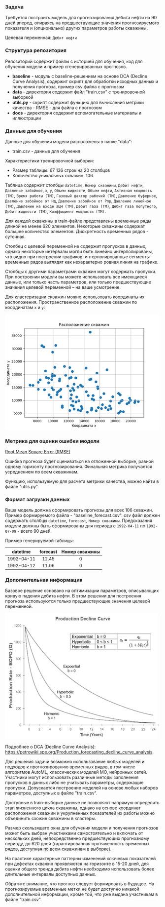 ### Задача
Требуется построить модель для прогнозирования дебита нефти на 90 дней вперед, опираясь на предшествующие значения прогнозируемого показателя и (опционально) других параметров работы скважины.

Целевая переменная: `Дебит нефти`

### Структура репозитория
Репозиторий содержит файлы с историей для обучения, код для обучения модели и пример сгенерированных прогнозов. 

* **baseline** - модуль с baseline-решением на основе DCA (Decline Curve Analysis), содержит скрипт для обработки исходных данных и получения прогноза, пример csv файла с прогнозом
* **data** - директория содержит файл "train.csv" с тренировочной выборкой
* **utils.py** - скрипт содержит функцию для вычисления метрики качества - RMSE - для файла с прогнозом
* **docs** - директория содержит вспомогательные материалы и иллюстрации

### Данные для обучения 
Данные для обучения модели расположены в папке "data":
- train.csv - данные для обучения

Характеристики тренировочной выборки:
- Размер таблицы: 67 136 строк на 20 столбцов
- Количество уникальных скважин: 106

Таблица содержит столбцы `datetime`, `Номер скважины`, `Дебит нефти`, 
`Давление забойное`, `x`, `y`, `Объем жидкости`, `Объем нефти`, `Активная мощность (ТМ)`,
 `Время работы (ТМ)`, `Газовый фактор рабочий (ТМ)`, `Давление буферное`, `Давление забойное от Hд`, 
`Давление забойное от Pпр`, `Давление линейное (ТМ)`, `Давление на входе ЭЦН (ТМ)`, `Дебит газа (ТМ)`, 
`Дебит газа попутного`, `Дебит жидкости (ТМ)`, `Коэффициент мощности (ТМ)`. 

Для каждой скважины в train-файле представлены временные ряды длиной не менее 620 элементов. Некоторые скважины содержат большее количество элементов. Дискретность временных рядов - суточная. 

Столбец с целевой переменной не содержит пропусков в данных, однако некоторые интервалы могли быть линейно интерполированы, что видно при построении графиков: интерполированные сегменты временных рядов выглядят как нехарактерно ровная линия на графике.

Столбцы с другими параметрами скважин могут содержать пропуски. При построении модели вы можете использовать все имеющиеся данные, или только часть параметров, или только предшествующие значения целевой переменной – на ваше усмотрение.

Для кластеризации скважин можно использовать координаты их расположения. Пространственное расположение скважин по координатам `x` и `y`:

<img src="./docs/images/spatial_field.png" width="500"/> 

### Метрика для оценки ошибки модели 
[Root Mean Square Error (RMSE)](https://scikit-learn.org/stable/modules/generated/sklearn.metrics.mean_squared_error.html)

Ошибка прогноза будет оцениваться на отложенной выборке, равной одному горизонту прогнозирования. 
Финальная метрика получается усреднением по всем скважинам.

Функцию, используемую для расчета метрики качества, можно найти в файле "utils.py".

### Формат загрузки данных
Ваша модель должна сформировать прогнозы для всех 106 скважин. Пример формируемого файла - "baseline_forecast.csv".
csv файл должен содержать столбцы `datetime`, `forecast`, `Номер скважины`. Предсказания модели должны быть сформированы для 
периода c `1992-04-11` по `1992-07-09` - всего 90 дней.

Пример генерируемой таблицы: 

| datetime   | forecast | Номер скважины |
| :--------: | :------: | :------------: |
| 1992-04-11 | 12\.45   | 0              |
| 1992-04-12 | 11\.06   | 0              |


### Дополнительная информация 

Базовое решение основано на оптимизации параметров, описывающих кривую падения дебита нефти. В этом решении для построения прогноза используются только предшествующие значения целевой переменной.

<img src="./docs/images/decline_curve.png" width="500"/>

Подробнее о DCA (Decline Curve Analysis): https://petrowiki.spe.org/Production_forecasting_decline_curve_analysis.

Для решения задачи возможно использование любых моделей и подходов к прогнозированию временных рядов, в том числе алгоритмов AutoML, классических моделей МО, нейронных сетей. Участники могут использовать различные методы заполнения пропусков в данных либо не учитывать параметры, содержащие пропуски. Допускается построение моделей на основе любых наборов параметров, доступных в файле "train.csv".

Доступные в train-выборке данные не позволяют напрямую определить этап жизненного цикла скважины, однако на основе координат расположения скважин и укрупненных показателей их работы можно объединить схожие скважины в кластеры.

Размер скользящего окна для обучения модели и получения прогнозов может быть выбран участниками самостоятельно и включать от нескольких дней, непосредственно предшествующих прогнозному периоду, до 620 дней (гарантированная протяженность временных рядов, доступная по всем скважинам в выборке).

На практике характерные паттерны изменений ключевых показателей при дефектах скважин проявляются на горизонте в 15-20 дней, для оценки общего тренда дебита нефти необходимо использовать более длительные интервалы доступных данных.

Обратите внимание, что прогноз следует формировать в будущее. На прогнозируемые временные метки не будет доступно никакой дополнительной информации, кроме той, что уже выдана участникам в файле "train.csv".
